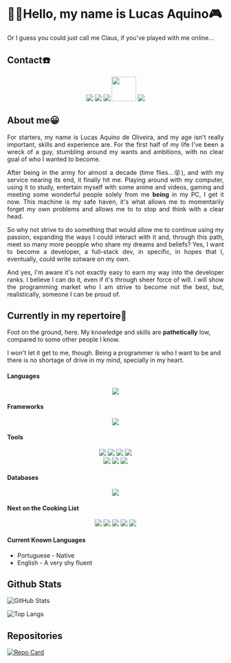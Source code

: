 # 👨‍💻Hello, my name is Lucas Aquino🎮

<p>Or I guess you could just call me Claus, if you've played with me online...</p>

## Contact☎️

<div align="center">
    <a href="www.linkedin.com/in/lucasaquinodeoliveira" target="linkedin"><img src="https://img.shields.io/badge/-LinkedIn-%230077B5?style=for-the-badge&logo=linkedin&logoColor=white" target="_blank"></a>
    <a href="https://github.com/clausalaerth" target="github"><img src="https://img.shields.io/badge/github-%23121011.svg?style=for-the-badge&logo=github&logoColor=white" target="_blank"></a>
    <a href = "mailto:lc.aquinodeoliveira@gmail.com"><img src="https://img.shields.io/badge/Gmail-D14836?style=for-the-badge&logo=gmail&logoColor=white" target="_blank"></a>
    <a href="https://www.dio.me/users/lukhasaquino" target="dio"><img src="https://hermes.digitalinnovation.one/assets/diome/logo-full.svg" width="57" target="_blank"></a>
    <a href="https://steamcommunity.com/id/clausalaerth/" target="steam"><img src="https://img.shields.io/badge/steam-%23000000.svg?style=for-the-badge&logo=steam&logoColor=white" target="_blank"></a>
</div>

## About me😀

<p align="justify">
    For starters, my name is Lucas Aquino de Oliveira, and my age isn't really important, skills and experience are. For the first half of my life I've been a wreck of a guy, stumbling around my wants and ambitions, with no clear goal of who I wanted to become.
</p>

<p align="justify">
    After being in the army for almost a decade (time flies...&#128565), and with my service nearing its end, it finally hit me. Playing around with my computer, using it to study, entertain myself with some anime and videos, gaming and meeting some wonderful people solely from me <strong>being</strong> in my PC, I get it now. This machine is my safe haven, it's what allows me to momentarily forget my own problems and allows me to to stop and think with a clear head.
</p>

<p align="justify">
    So why not strive to do something that would allow me to continue using my passion, expanding the ways I could interact with it and, through this path, meet so many more peopple who share my dreams and beliefs? Yes, I want to become a developer, a full-stack dev, in specific, in hopes that I, eventually, could write sotware on my own. 
</p>

<p align="justify">
    And yes, I'm aware it's not exactly easy to earn my way into the developer ranks. I believe I can do it, even if it's through sheer force of will. I will show the programming market who I am strive to become not the best, but, realistically, someone I can be proud of.
</p>

## Currently in my repertoire:bookmark_tabs:

<p>
    Foot on the ground, here. My knowledge and skills are <strong>pathetically</strong> low, compared to some other people I know.
</p>
<p>
    I won't let it get to me, though. Being a programmer is who I want to be and there is no shortage of drive in my mind, specially in my heart.
</p>

#### Languages

<div align="center">
    <a href="python" target="_blank"><img src="https://img.shields.io/badge/python-3670A0?style=for-the-badge&logo=python&logoColor=ffdd54" target="_blank"></a>
</div>

#### Frameworks

<div align="center">
    <a href="django" target="_blank"><img src="https://img.shields.io/badge/django-%23092E20.svg?style=for-the-badge&logo=django&logoColor=white" target="_blank"></a>
</div>

#### Tools

<div align="center">
    <a href="html5" target="_blank"><img src="https://img.shields.io/badge/html5-%23E34F26.svg?style=for-the-badge&logo=html5&logoColor=white" target="_blank"></a>
    <a href="css3" target="_blank"><img src="https://img.shields.io/badge/css3-%231572B6.svg?style=for-the-badge&logo=css3&logoColor=white" target="_blank"></a>
    <a href="word" target="_blank"><img src="https://img.shields.io/badge/Microsoft_Word-2B579A?style=for-the-badge&logo=microsoft-word&logoColor=white"></a>
    <a href="excel" target="_blank"><img src="https://img.shields.io/badge/Microsoft_Excel-217346?style=for-the-badge&logo=microsoft-excel&logoColor=white"></a>
</div>

<div align="center">
    <a href="markdown" target="_blank"><img src="https://img.shields.io/badge/markdown-%23000000.svg?style=for-the-badge&logo=markdown&logoColor=white"></a>
    <a href="git" target="_blank"><img src="https://img.shields.io/badge/git-%23F05033.svg?style=for-the-badge&logo=git&logoColor=white"></a>
    <a href="github" target="_blank"><img src="https://img.shields.io/badge/github-%23121011.svg?style=for-the-badge&logo=github&logoColor=white"></a>
</div>

#### Databases

<div align="center">
    <a href="mysql" target="_blank"><img src="https://img.shields.io/badge/mysql-4479A1.svg?style=for-the-badge&logo=mysql&logoColor=white" target="_blank"></a>
</div>

#### Next on the Cooking List

<div align="center">
    <a href="javascript" target="_blank"><img src="https://img.shields.io/badge/javascript-%23323330.svg?style=for-the-badge&logo=javascript&logoColor=%23F7DF1E" target="_blank"></a>
    <a href="typescript" target="_blank"><img src="https://img.shields.io/badge/typescript-%23007ACC.svg?style=for-the-badge&logo=typescript&logoColor=white" target="_blank"></a>
    <a href="react" target="_blank"><img src="https://img.shields.io/badge/react-%2320232a.svg?style=for-the-badge&logo=react&logoColor=%2361DAFB" target="_blank"></a>
    <a href="nodejs" target="_blank"><img src="https://img.shields.io/badge/node.js-6DA55F?style=for-the-badge&logo=node.js&logoColor=white" target="_blank"></a>
    <a href="powerbi" target="_blank"><img src="https://img.shields.io/badge/power_bi-F2C811?style=for-the-badge&logo=powerbi&logoColor=black" target="_blank"></a>
</div>

#### Current Known Languages

* Portuguese - Native
* English - A very shy fluent

## Github Stats

![GitHub Stats](https://github-readme-stats.vercel.app/api?username=ClausAlaerth&theme=transparent&bg_color=000&border_color=30A3DC&show_icons=true&icon_color=30A3DC&title_color=E94D5F&text_color=FFF)

![Top Langs](https://github-readme-stats-git-masterrstaa-rickstaa.vercel.app/api/top-langs/?username=ClausAlaerth&layout=compact&bg_color=000&border_color=30A3DC&title_color=E94D5F&text_color=FFF)

## Repositories

[![Repo Card](https://github-readme-stats.vercel.app/api/pin/?username=ClausAlaerth&repo=dio-lab-open-source&bg_color=000&border_color=30A3DC&show_icons=true&icon_color=30A3DC&title_color=E94D5F&text_color=FFF)](https://github.com/ClausAlaerth/dio-lab-open-source)
